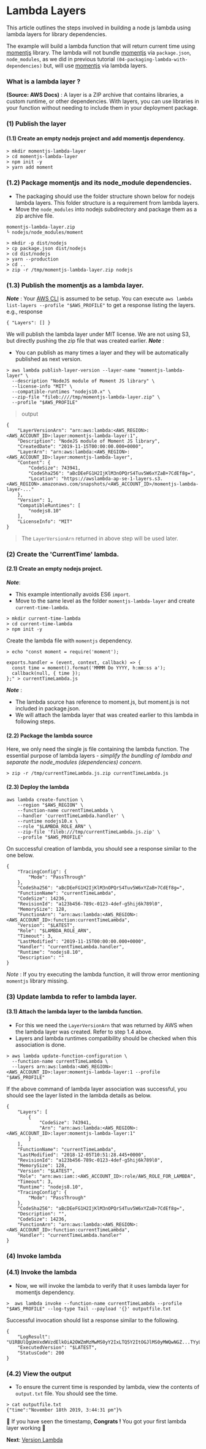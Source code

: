 # Lambda Layers

This article outlines the steps involved in building a node js lambda using lambda layers for library dependencies. 

The example will build a lambda function that will return current time using [momentjs](https://github.com/moment/moment/) 
library. The lambda will not bundle [momentjs](https://github.com/moment/moment/) via `package.json`, `node_modules`, as we 
did in previous tutorial `(04-packaging-lambda-with-dependencies)` but, will use [momentjs](https://github.com/moment/moment/) 
via lambda layers.

### What is a lambda layer ?
**(Source: AWS Docs)** : A layer is a ZIP archive that contains libraries, a custom runtime, or other dependencies. 
With layers, you can use libraries in your function without needing to include them in your deployment package. 

### (1) Publish the layer
#### (1.1) Create an empty nodejs project and add momentjs dependency.
```
> mkdir momentjs-lambda-layer
> cd momentjs-lambda-layer
> npm init -y
> yarn add moment
```

### (1.2) Package momentjs and its node_module dependencies. 

* The packaging should use the folder structure shown below for nodejs lambda layers. This folder structure is a requirement from lambda layers.
* Move the `node_modules` into nodejs subdirectory and package them as a zip archive file.

```
momentjs-lambda-layer.zip
└ nodejs/node_modules/moment
```

```
> mkdir -p dist/nodejs
> cp package.json dist/nodejs
> cd dist/nodejs
> yarn --production
> cd ..
> zip -r /tmp/momentjs-lambda-layer.zip nodejs
```
### (1.3) Publish the momentjs as a lambda layer.
**_Note_** : Your [AWS CLI](https://github.com/aws/aws-cli) is assumed to be setup. 
You can execute `aws lambda list-layers --profile "$AWS_PROFILE"` to get a response listing the layers. e.g., response
```
{ "Layers": [] }
```

We will publish the lambda layer under MIT license. We are not using S3, but directly pushing the zip file that was created earlier.
**_Note_** :
- You can publish as many times a layer and they will be automatically published as next version.

```
> aws lambda publish-layer-version --layer-name "momentjs-lambda-layer" \
  --description "NodeJS module of Moment JS library" \
  --license-info "MIT" \
  --compatible-runtimes "nodejs10.x" \
  --zip-file "fileb:////tmp/momentjs-lambda-layer.zip" \
  --profile "$AWS_PROFILE"
```
> output

```
{
    "LayerVersionArn": "arn:aws:lambda:<AWS_REGION>:<AWS_ACCOUNT_ID>:layer:momentjs-lambda-layer:1",
    "Description": "NodeJS module of Moment JS library",
    "CreatedDate": "2019-11-15T00:00:00.000+0000",
    "LayerArn": "arn:aws:lambda:<AWS_REGION>:<AWS_ACCOUNT_ID>:layer:momentjs-lambda-layer",
    "Content": {
        "CodeSize": 743941,
        "CodeSha256": "aBcDEeFG1H2IjKlM3nOPQrS4Tuv5W6xYZaB+7CdEf8g=",
        "Location": "https://awslambda-ap-se-1-layers.s3.<AWS_REGION>.amazonaws.com/snapshots/<AWS_ACCOUNT_ID>/momentjs-lambda-layer-..."
    },
    "Version": 1,
    "CompatibleRuntimes": [
        "nodejs8.10"
    ],
    "LicenseInfo": "MIT"
}
```

> The `LayerVersionArn` returned in above step will be used later.

### (2) Create the 'CurrentTime' lambda.

#### (2.1) Create an empty nodejs project.
**_Note_**: 
- This example intentionally avoids ES6 `import`.
- Move to the same level as the folder `momentjs-lambda-layer` and create `current-time-lambda`.   

```
> mkdir current-time-lambda
> cd current-time-lambda
> npm init -y
```

Create the lambda file with `momentjs` dependency.

```
> echo "const moment = require('moment');

exports.handler = (event, context, callback) => {
  const time = moment().format('MMMM Do YYYY, h:mm:ss a');
  callback(null, { time });
};" > currentTimeLambda.js
```

**_Note_** : 
- The lambda source has reference to moment.js, but moment.js is not included in package.json. 
- We will attach the lambda layer that was created earlier to this lambda in following steps.

#### (2.2) Package the lambda source
Here, we only need the single js file containing the lambda function. 
The essential purpose of lambda layers - _simplify the bundling of lambda and separate the node_modules (dependencies) concern._

```
> zip -r /tmp/currentTimeLambda.js.zip currentTimeLambda.js
```

#### (2.3) Deploy the lambda

```
aws lambda create-function \
    --region "$AWS_REGION" \
    --function-name currentTimeLambda \
    --handler 'currentTimeLambda.handler' \
    --runtime nodejs10.x \
    --role "$LAMBDA_ROLE_ARN" \
    --zip-file 'fileb:///tmp/currentTimeLambda.js.zip' \
    --profile "$AWS_PROFILE"
```

On successful creation of lambda, you should see a response similar to the one below.

```
{
    "TracingConfig": {
        "Mode": "PassThrough"
    },
    "CodeSha256": "aBcDEeFG1H2IjKlM3nOPQrS4Tuv5W6xYZaB+7CdEf8g=",
    "FunctionName": "currentTimeLambda",
    "CodeSize": 14236,
    "RevisionId": "a123b456-789c-0123-4def-g5hij6k789l0",
    "MemorySize": 128,
    "FunctionArn": "arn:aws:lambda:<AWS_REGION>:<AWS_ACCOUNT_ID>:function:currentTimeLambda",
    "Version": "$LATEST",
    "Role": "$LAMBDA_ROLE_ARN",
    "Timeout": 3,
    "LastModified": "2019-11-15T00:00:00.000+0000",
    "Handler": "currentTimeLambda.handler",
    "Runtime": "nodejs8.10",
    "Description": ""
}
```
_Note_ : If you try executing the lambda function, it will throw error mentioning `momentjs` library missing.

### (3)  Update lambda to refer to lambda layer.

#### (3.1) Attach the lambda layer to the lambda function. 

* For this we need the `LayerVersionArn` that was returned by AWS when the lambda layer was created. Refer to step 1.4 above.
* Layers and lambda runtimes compatibility should be checked when this association is done.

```
> aws lambda update-function-configuration \
  --function-name currentTimeLambda \
  --layers arn:aws:lambda:<AWS_REGION>:<AWS_ACCOUNT_ID>:layer:momentjs-lambda-layer:1 --profile "$AWS_PROFILE"
```

If the above command of lambda layer association was successful, you should see the layer listed in the lambda details as below.

```
{
    "Layers": [
        {
            "CodeSize": 743941,
            "Arn": "arn:aws:lambda:<AWS_REGION>:<AWS_ACCOUNT_ID>:layer:momentjs-lambda-layer:1"
        }
    ],
    "FunctionName": "currentTimeLambda",
    "LastModified": "2018-12-05T10:51:28.445+0000",
    "RevisionId": "a123b456-789c-0123-4def-g5hij6k789l0",
    "MemorySize": 128,
    "Version": "$LATEST",
    "Role": "arn:aws:iam::<AWS_ACCOUNT_ID>:role/AWS_ROLE_FOR_LAMBDA",
    "Timeout": 3,
    "Runtime": "nodejs8.10",
    "TracingConfig": {
        "Mode": "PassThrough"
    },
    "CodeSha256": "aBcDEeFG1H2IjKlM3nOPQrS4Tuv5W6xYZaB+7CdEf8g=",
    "Description": "",
    "CodeSize": 14236,
    "FunctionArn": "arn:aws:lambda:<AWS_REGION>:<AWS_ACCOUNT_ID>:function:currentTimeLambda",
    "Handler": "currentTimeLambda.handler"
}
```

### (4) Invoke lambda

### (4.1) Invoke the lambda
* Now, we will invoke the lambda to verify that it uses lambda layer for momentjs dependency.

```
>  aws lambda invoke --function-name currentTimeLambda --profile "$AWS_PROFILE" --log-type Tail --payload '{}' outputfile.txt
```

Successful invocation should list a response similar to the following.

```
{
    "LogResult": "U1RBUlQgUmVxdWVzdElkOiA2OWZmMzMwMS0yY2IxLTQ5Y2ItOGJlMS0yMWQwNGZ...TYyLjk2IG1zCQo=",
    "ExecutedVersion": "$LATEST",
    "StatusCode": 200
}
```
### (4.2) View the output
- To ensure the current time is responded by lambda, view the contents of `output.txt` file. You should see the time.

```
> cat outputfile.txt
{"time":"November 18th 2019, 3:44:31 pm"}%
```

🏁 If you have seen the timestamp, **Congrats !** You got your first  lambda layer working  🏁

**Next**: [Version Lambda](06-version-lambda.md)